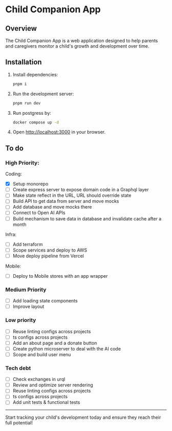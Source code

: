 # Child Companion App

## Overview

The Child Companion App is a web application designed to help parents and caregivers monitor a child's growth and development over time.

## Installation

1. Install dependencies:
   ```sh
   pnpm i
   ```
2. Run the development server:
   ```sh
   pnpm run dev
   ```
3. Run postgress by:
   ```sh
   docker compose up -d
   ```
4. Open [http://localhost:3000](http://localhost:3000) in your browser.

## To do

### High Priority:

Coding:

- [x] Setup monorepo
- [ ] Create express server to expose domain code in a Graphql layer
- [ ] Make state reflect in the URL, URL should override state
- [ ] Build API to get data from server and move mocks
- [ ] Add database and move mocks there
- [ ] Connect to Open AI APIs
- [ ] Build mechanism to save data in database and invalidate cache after a month

Infra:

- [ ] Add terraform
- [ ] Scope services and deploy to AWS
- [ ] Move deploy pipeline from Vercel

Mobile:

- [ ] Deploy to Mobile stores with an app wrapper

### Medium Priority

- [ ] Add loading state components
- [ ] Improve layout

### Low priority

- [ ] Reuse linting configs across projects
- [ ] ts configs across projects
- [ ] Add an about page and a donate button
- [ ] Create python microserver to deal with the AI code
- [ ] Scope and build user menu

### Tech debt

- [ ] Check exchanges in urql
- [ ] Review and optimize server rendering
- [ ] Reuse linting configs across projects
- [ ] ts configs across projects
- [ ] Add unit tests & functional tests

---

Start tracking your child's development today and ensure they reach their full potential!
